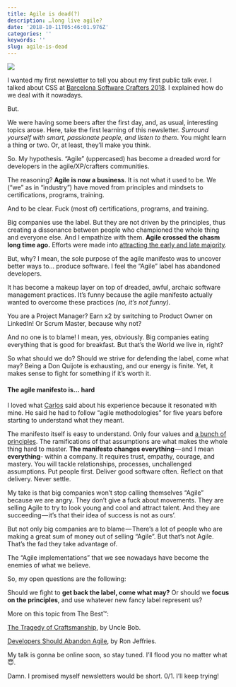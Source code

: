 ```yaml
---
title: Agile is dead(?)
description: …long live agile?
date: '2018-10-11T05:46:01.976Z'
categories: ''
keywords: ''
slug: agile-is-dead
---
```


![](https://cdn-images-1.medium.com/max/800/1*pGq5m62VpXJh2LY1nSQOSA.png)



I wanted my first newsletter to tell you about my first public talk ever. I talked about CSS at [Barcelona Software Crafters 2018](http://scbcn.github.io). I explained how do we deal with it nowadays.

But.

We were having some beers after the first day, and, as usual, interesting topics arose. Here, take the first learning of this newsletter. _Surround yourself with smart, passionate people, and listen to them_. You might learn a thing or two. Or, at least, they’ll make you think.

So. My hypothesis. “Agile” (uppercased) has become a dreaded word for developers in the agile/XP/crafters communities.

The reasoning? **Agile is now a business**. It is not what it used to be. We (“we” as in “industry”) have moved from principles and mindsets to certifications, programs, training.

And to be clear. Fuck (most of) certifications, programs, and training.

Big companies use the label. But they are not driven by the principles, thus creating a dissonance between people who championed the whole thing and everyone else. And I empathize with them. **Agile crossed the chasm long time ago.** Efforts were made into [attracting the early and late majority](https://en.wikipedia.org/wiki/Diffusion_of_innovations).

But, why? I mean, the sole purpose of the agile manifesto was to uncover better ways to… produce software. I feel the “Agile” label has abandoned developers.

It has become a makeup layer on top of dreaded, awful, archaic software management practices. It’s funny because the agile manifesto actually wanted to overcome these practices _(no, it’s not funny)_.

You are a Project Manager? Earn x2 by switching to Product Owner on LinkedIn! Or Scrum Master, because why not?

And no one is to blame! I mean, yes, obviously. Big companies eating everything that is good for breakfast. But that’s the World we live in, right?

So what should we do? Should we strive for defending the label, come what may? Being a Don Quijote is exhausting, and our energy is finite. Yet, it makes sense to fight for something if it’s worth it.

#### The agile manifesto is… hard

I loved what [Carlos](https://twitter.com/carlosthesailor) said about his experience because it resonated with mine. He said he had to follow “agile methodologies” for five years before starting to understand what they meant.

The manifesto itself is easy to understand. Only four values and [a bunch of principles](http://agilemanifesto.org/principles.html). The ramifications of that assumptions are what makes the whole thing hard to master. **The manifesto changes everything** — and I mean **everything**\- within a company. It requires trust, empathy, courage, and mastery. You will tackle relationships, processes, unchallenged assumptions. Put people first. Deliver good software often. Reflect on that delivery. Never settle.

My take is that big companies won’t stop calling themselves “Agile” because we are angry. They don’t give a fuck about movements. They are selling Agile to try to look young and cool and attract talent. And they are succeeding — it’s that their idea of success is not as ours’.

But not only big companies are to blame — There’s a lot of people who are making a great sum of money out of selling “Agile”. But that’s not Agile. That’s the fad they take advantage of.

The “Agile implementations” that we see nowadays have become the enemies of what we believe.

So, my open questions are the following:

Should we fight to **get back the label, come what may?** Or should we **focus on the principles**, and use whatever new fancy label represent us?

More on this topic from The Best™:

[The Tragedy of Craftsmanship](http://blog.cleancoder.com/uncle-bob/2018/08/28/CraftsmanshipMovement.html), by Uncle Bob.

[Developers Should Abandon Agile](https://ronjeffries.com/articles/018-01ff/abandon-1/), by Ron Jeffries.

My talk is gonna be online soon, so stay tuned. I’ll flood you no matter what 😇.

Damn. I promised myself newsletters would be short. 0/1. I’ll keep trying!


